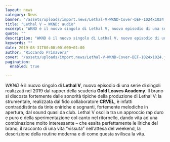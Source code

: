 ```yaml
---
layout: news
category: News
banner: "/assets/uploads/import.news/Lethal-V-WKND-Cover-DEF-1024x1024.jpg"
title: "Lethal V – WKND: audio"
excerpt: "WKND è il nuovo singolo di Lethal V, nuovo episodio di una serie di singoli realizzati nel 2019 dal rapper della scuderia Gold Leaves Academy. Il brano si discosta fortemente dalle sonorità tipiche della produzione di Lethal V: la strumentale, realizzata dal fido collaboratore CRVEL, è infatti contraddistinta da tinte oniriche e sognanti, fortemente melodiche [&hellip"
quote: ""
description: "WKND è il nuovo singolo di Lethal V, nuovo episodio di una serie di singoli realizzati nel 2019 dal rapper della scuderia Gold Leaves Academy. Il brano si discosta fortemente dalle sonorità tipiche della produzione di Lethal V: la strumentale, realizzata dal fido collaboratore CRVEL, è infatti contraddistinta da tinte oniriche e sognanti, fortemente melodiche [&hellip"
keywords: ""
date: 2019-08-31T00:00:00.000+01:00
author: "Riccardo Primavera"
cover: "/assets/uploads/import.news/Lethal-V-WKND-Cover-DEF-1024x1024.jpg"
pagination:
  enabled: true

---
```


_WKND_ è il nuovo singolo di **Lethal V**, nuovo episodio di una serie di singoli realizzati nel 2019 dal rapper della scuderia **Gold Leaves Academy**. Il brano si discosta fortemente dalle sonorità tipiche della produzione di Lethal V: la strumentale, realizzata dal fido collaboratore **CRVEL**, è infatti contraddistinta da tinte oniriche e sognanti, fortemente melodiche in apertura, dal sound quasi da club. Lethal V oscilla tra un approccio rap duro e puro e della sperimentazione col canto nel ritornello, dando vita ad una combinazione molto interessante – che esalta perfettamente le liriche del brano, il racconto di una vita “vissuta” nell’attesa del weekend, la descrizione della routine moderna e di come questa svilisca la vita.